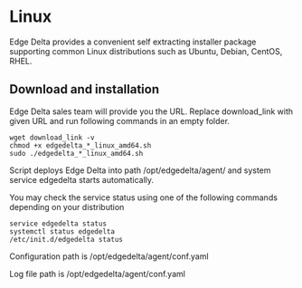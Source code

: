 # Linux

Edge Delta provides a convenient self extracting installer package supporting common Linux distributions such as Ubuntu, Debian, CentOS, RHEL.

## Download and installation

Edge Delta sales team will provide you the URL. Replace download_link with given URL and run following commands in an empty folder.

```
wget download_link -v
chmod +x edgedelta_*_linux_amd64.sh
sudo ./edgedelta_*_linux_amd64.sh
```

Script deploys Edge Delta into path /opt/edgedelta/agent/ and system service edgedelta starts automatically.

You may check the service status using one of the following commands depending on your distribution
```
service edgedelta status
systemctl status edgedelta
/etc/init.d/edgedelta status
```

Configuration path is /opt/edgedelta/agent/conf.yaml

Log file path is /opt/edgedelta/agent/conf.yaml
